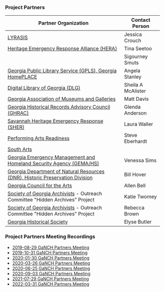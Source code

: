 ### Project Partners
| Partner Organization | Contact Person |
| --- | --- |
| [LYRASIS](https://www.lyrasis.org/Leadership/Pages/Catalyst-Fund.aspx) | Jessica Crouch |
| [Heritage Emergency Response Alliance (HERA)](https://heraatlanta.wordpress.com/) | Tina Seetoo | 
| | Sigourney Smuts | 
| [Georgia Public Library Service (GPLS), Georgia HomePLACE](https://georgialibraries.org/) | Angela Stanley |
| [Digital Library of Georgia (DLG)](https://dlg.usg.edu/) | Sheila A McAlister |
| [Georgia Association of Museums and Galleries](http://www.gamg.org/)| Matt Davis | 
| [Georgia Historical Records Advisory Council (GHRAC)](https://www.georgiaarchives.org/ghrac) | Glenda Anderson | 
| [Savannah Heritage Emergency Response (SHER)](https://sheronline.info/) | Laura Waller | 
| [Performing Arts Readiness](https://performingartsreadiness.org/) | Steve Eberhardt | 
| [South Arts](https://www.southarts.org/) |  | 
| [Georgia Emergency Management and Homeland Security Agency (GEMA/HS)](https://gema.georgia.gov/) | Venessa Sims | 
| [Georgia Department of Natural Resources (DNR), Historic Preservation Division](https://georgiashpo.org/) | Bill Hover | 
| [Georgia Council for the Arts](http://gaarts.org/) | Allen Bell |
| [Society of Georgia Archivists](https://soga.wildapricot.org/) - Outreach Committee "Hidden Archives" Project| Katie Twomey |
| [Society of Georgia Archivists](https://soga.wildapricot.org/) - Outreach Committee "Hidden Archives" Project| Rebecca Brown |
| [Georgia Historical Society](https://georgiahistory.com/) | Elyse Butler |

### Project Partners Meeting Recordings
* [2019-08-29 GaNCH Partners Meeting](https://archive.org/details/2019-08-29_ganch_partners_meeting)
* [2019-10-31 GaNCH Partners Meeting](https://archive.org/details/2019-10-31_GaNCH_Partners_Meeting)
* [2020-01-30 GaNCH Partners Meeting](https://archive.org/details/2020-01-30_GaNCH_Partners_Meeting)
* [2020-03-26 GaNCH Partners Meeting](https://archive.org/details/2020-03-26_GaNCH_Partners_Meeting)
* [2020-06-25 GaNCH Partners Meeting](https://archive.org/details/2020-06-25_GaNCH_Project_Partners_Meeting)
* [2020-09-03 GaNCH Partners Meeting](https://archive.org/details/2020-09-03-ganch-partners-meeting)
* [2021-07-29 GaNCH Partners Meeting](https://archive.org/details/2021-07-29-ganch-partners-meeting)
* [2022-03-31 GaNCH Partners Meeting](https://archive.org/details/2022-03-31-ganch-project-partners-meeting)
